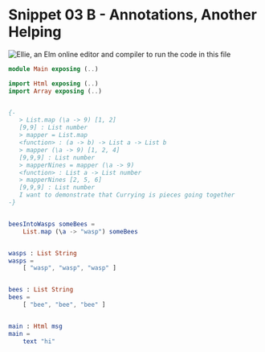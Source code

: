 Snippet 03 B - Annotations, Another Helping
==============

![Ellie, an Elm online editor and compiler to run the code in this file](https://ellie-app.com/b945x2L3da1/0)

```elm
module Main exposing (..)

import Html exposing (..)
import Array exposing (..)


{-
   > List.map (\a -> 9) [1, 2]
   [9,9] : List number
   > mapper = List.map
   <function> : (a -> b) -> List a -> List b
   > mapper (\a -> 9) [1, 2, 4]
   [9,9,9] : List number
   > mapperNines = mapper (\a -> 9)
   <function> : List a -> List number
   > mapperNines [2, 5, 6]
   [9,9,9] : List number
   I want to demonstrate that Currying is pieces going together
-}


beesIntoWasps someBees =
    List.map (\a -> "wasp") someBees


wasps : List String
wasps =
    [ "wasp", "wasp", "wasp" ]


bees : List String
bees =
    [ "bee", "bee", "bee" ]


main : Html msg
main =
    text "hi"
```
